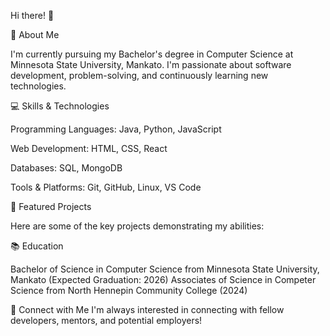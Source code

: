 Hi there! 👋

🚀 About Me

I'm currently pursuing my Bachelor's degree in Computer Science at Minnesota State University, Mankato. I'm passionate about software development, problem-solving, and continuously learning new technologies.

💻 Skills & Technologies

Programming Languages: Java, Python, JavaScript

Web Development: HTML, CSS, React

Databases: SQL, MongoDB

Tools & Platforms: Git, GitHub, Linux, VS Code

📂 Featured Projects

Here are some of the key projects demonstrating my abilities:


📚 Education

Bachelor of Science in Computer Science from Minnesota State University, Mankato (Expected Graduation: 2026)
Associates of Science in Competer Science from North Hennepin Community College (2024)

🤝 Connect with Me
I'm always interested in connecting with fellow developers, mentors, and potential employers!
